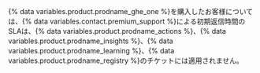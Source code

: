 {% data variables.product.prodname_ghe_one %}を購入したお客様については、{% data variables.contact.premium_support %}による初期返信時間のSLAは、{% data variables.product.prodname_actions %}、{% data variables.product.prodname_insights %}、{% data variables.product.prodname_learning %}、{% data variables.product.prodname_registry %}のチケットには適用されません。
